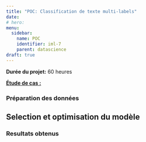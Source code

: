 ```yaml
---
title: "POC: Classification de texte multi-labels"
date: 
# hero: 
menu:
  sidebar:
    name: POC
    identifier: iml-7
    parent: datascience
draft: true
---
```


**Durée du projet:** 60 heures

<ins>**Étude de cas :**</ins>

### Préparation des données


## Selection et optimisation du modèle

### Resultats obtenus
